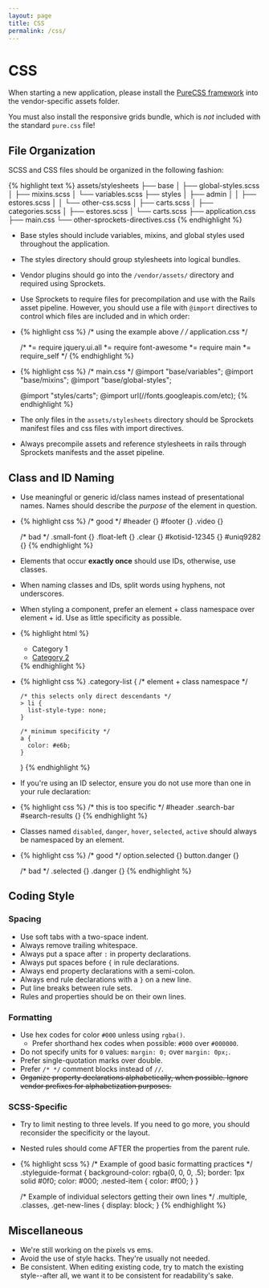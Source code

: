 ```yaml
---
layout: page
title: CSS
permalink: /css/
---
```


# CSS

When starting a new application, please install the [PureCSS framework](http://purecss.io/)
into the vendor-specific assets folder.

You must also install the responsive grids bundle, which is *not* included
with the standard `pure.css` file!

## File Organization

SCSS and CSS files should be organized in the following fashion:

{% highlight text %}
assets/stylesheets
├── base
│   ├── global-styles.scss
│   ├── mixins.scss
│   └── variables.scss
├── styles
│   ├── admin
│   │   ├── estores.scss
│   │   └── other-css.scss
│   ├── carts.scss
│   ├── categories.scss
│   ├── estores.scss
│   └── carts.scss
├── application.css
├── main.css
└── other-sprockets-directives.css
{% endhighlight %}

* Base styles should include variables, mixins, and global styles used throughout
  the application.
* The styles directory should group stylesheets into logical bundles.
* Vendor plugins should go into the `/vendor/assets/` directory and required
  using Sprockets.
* Use Sprockets to require files for precompilation and use with the Rails asset
  pipeline.  However, you should use a file with `@import` directives to control
  which files are included and in which order:
* {% highlight css %}
    /* using the example above */
    /* application.css */

    /*
 *= require jquery.ui.all
 *= require font-awesome
 *= require main
 *= require_self
 */
  {% endhighlight %}

* {% highlight css %}
    /* main.css */
    @import "base/variables";
    @import "base/mixins";
    @import "base/global-styles";

    @import "styles/carts";
    @import url(//fonts.googleapis.com/etc);
  {% endhighlight %}

* The only files in the `assets/stylesheets` directory should be Sprockets
  manifest files and css files with import directives.
* Always precompile assets and reference stylesheets in rails through Sprockets
  manifests and the asset pipeline.

## Class and ID Naming

* Use meaningful or generic id/class names instead of presentational names.  Names
  should describe the *purpose*  of the element in question.
* {% highlight css %}
    /* good */
    #header {}
    #footer {}
    .video {}

    /* bad */
    .small-font {}
    .float-left {}
    .clear {}
    #kotisid-12345 {}
    #uniq9282 {}
  {% endhighlight %}

* Elements that occur **exactly once** should use IDs, otherwise, use classes.
* When naming classes and IDs, split words using hyphens, not underscores.
* When styling a component, prefer an element + class namespace over element + id.
  Use as little specificity as possible.
* {% highlight html %}
    <ul class="category-list">
      <li class="item">Category 1</li>
      <li class="item">
        <a href="category2.html">Category 2</a>
      </li>
    </ul>
  {% endhighlight %}

* {% highlight css %}
    .category-list { /* element + class namespace */

      /* this selects only direct descendants */
      > li {
        list-style-type: none;
      }

      /* minimum specificity */
      a {
        color: #e6b;
      }
    }
  {% endhighlight %}

* If you're using an ID selector, ensure you do not use more than one in your
  rule declaration:
* {% highlight css %}
    /* this is too specific */
    #header .search-bar #search-results {}
  {% endhighlight %}

* Classes named `disabled`, `danger`, `hover`, `selected`, `active` should
  always be namespaced by an element.
* {% highlight css %}
    /* good */
    option.selected {}
    button.danger {}

    /* bad */
    .selected {}
    .danger {}
  {% endhighlight %}

## Coding Style

### Spacing
* Use soft tabs with a two-space indent.
* Always remove trailing whitespace.
* Always put a space after `:` in property declarations.
* Always put spaces before `{` in rule declarations.
* Always end property declarations with a semi-colon.
* Always end rule declarations with a `}` on a new line.
* Put line breaks between rule sets.
* Rules and properties should be on their own lines.

### Formatting
* Use hex codes for color `#000` unless using `rgba()`.
  * Prefer shorthand hex codes when possible: `#000` over `#000000`.
* Do not specify units for `0` values: `margin: 0;` over `margin: 0px;`.
* Prefer single-quotation marks over double.
* Prefer `/* */` comment blocks instead of `//`.
* <strike>Organize property declarations alphabetically, when possible. Ignore vendor
  prefixes for alphabetization purposes.</strike>

### SCSS-Specific
* Try to limit nesting to three levels.  If you need to go more, you should
  reconsider the specificity or the layout.
* Nested rules should come AFTER the properties from the parent rule.

* {% highlight scss %}
    /* Example of good basic formatting practices */
    .styleguide-format {
      background-color: rgba(0, 0, 0, .5);
      border: 1px solid #0f0;
      color: #000;
      .nested-item {
        color: #f00;
      }
    }

    /* Example of individual selectors getting their own lines */
    .multiple,
    .classes,
    .get-new-lines {
      display: block;
    }
{% endhighlight %}

## Miscellaneous

* We're still working on the pixels vs ems.
* Avoid the use of style hacks.  They're usually not needed.
* Be consistent.  When editing existing code, try to match the
  existing style--after all, we want it to be consistent for readability's sake.
